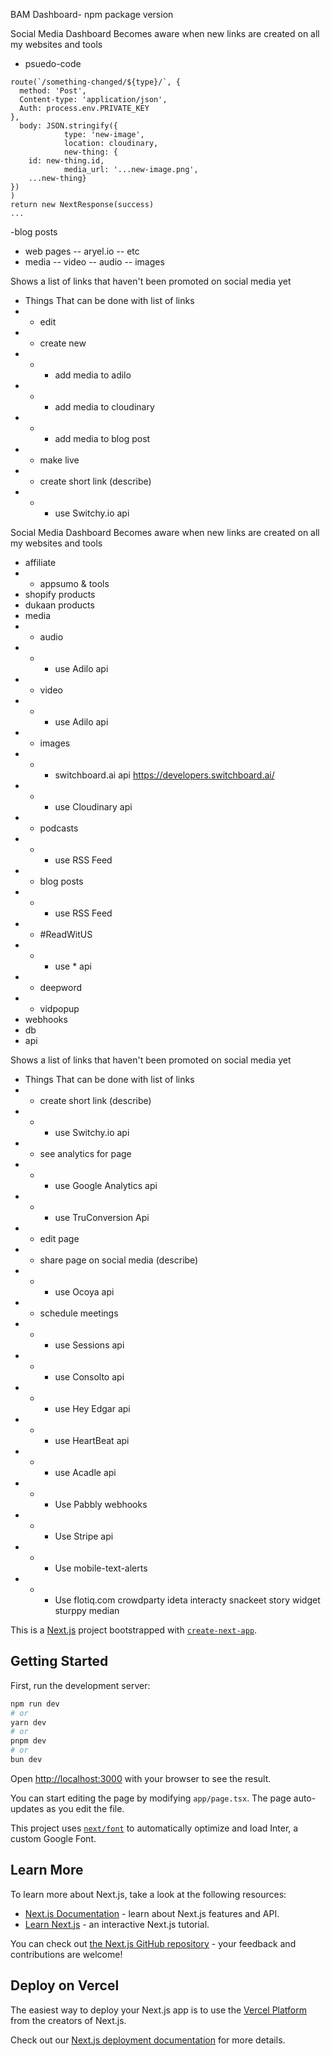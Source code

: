   BAM Dashboard- npm package version

Social Media Dashboard
Becomes aware when new links are created on all my websites and tools
- psuedo-code
```
route(`/something-changed/${type}/`, {
  method: 'Post',
  Content-type: 'application/json',
  Auth: process.env.PRIVATE_KEY
},
  body: JSON.stringify({
			type: 'new-image',
			location: cloudinary,
			new-thing: {
    id: new-thing.id,
			media_url: '...new-image.png',
    ...new-thing}
})
)
return new NextResponse(success)
...
```
-blog posts
- web pages
-- aryel.io
-- etc
- media
-- video
-- audio
-- images

Shows a list of links that haven't been promoted on social media yet
- Things That can be done with list of links
- - edit
- - create new
- - - add media to adilo
- - - add media to cloudinary
- - - add media to blog post
- - make live
- - create short link (describe)
- - - use Switchy.io api

Social Media Dashboard
Becomes aware when new links are created on all my websites and tools

- affiliate
- - appsumo & tools
- shopify products
- dukaan products
- media
- - audio
- - - use Adilo api
- - video
- - - use Adilo api
- - images
- - - switchboard.ai api https://developers.switchboard.ai/
- - - use Cloudinary api
- - podcasts
- - - use RSS Feed
- - blog posts
- - - use RSS Feed
- - #ReadWitUS
- - - use * api
- - deepword
- - vidpopup
- webhooks
- db
- api

Shows a list of links that haven't been promoted on social media yet
- Things That can be done with list of links
- - create short link (describe)
- - - use Switchy.io api
- - see analytics for page
- - - use Google Analytics api
- - - use TruConversion Api
- - edit page
- - share page on social media (describe)
- - - use Ocoya api
- - schedule meetings
- - - use Sessions api
- - - use Consolto api
- - - use Hey Edgar api
- - - use HeartBeat api
- - - use Acadle api
- - - Use Pabbly webhooks
- - - Use Stripe api
- - - Use mobile-text-alerts
- - - Use flotiq.com
crowdparty
ideta
interacty
snackeet
story widget
sturppy
median




This is a [Next.js](https://nextjs.org/) project bootstrapped with [`create-next-app`](https://github.com/vercel/next.js/tree/canary/packages/create-next-app).

## Getting Started

First, run the development server:

```bash
npm run dev
# or
yarn dev
# or
pnpm dev
# or
bun dev
```

Open [http://localhost:3000](http://localhost:3000) with your browser to see the result.

You can start editing the page by modifying `app/page.tsx`. The page auto-updates as you edit the file.

This project uses [`next/font`](https://nextjs.org/docs/basic-features/font-optimization) to automatically optimize and load Inter, a custom Google Font.

## Learn More

To learn more about Next.js, take a look at the following resources:

- [Next.js Documentation](https://nextjs.org/docs) - learn about Next.js features and API.
- [Learn Next.js](https://nextjs.org/learn) - an interactive Next.js tutorial.

You can check out [the Next.js GitHub repository](https://github.com/vercel/next.js/) - your feedback and contributions are welcome!

## Deploy on Vercel

The easiest way to deploy your Next.js app is to use the [Vercel Platform](https://vercel.com/new?utm_medium=default-template&filter=next.js&utm_source=create-next-app&utm_campaign=create-next-app-readme) from the creators of Next.js.

Check out our [Next.js deployment documentation](https://nextjs.org/docs/deployment) for more details.
